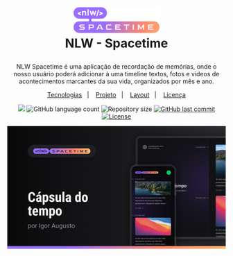 <h1 align="center">
<br>
  <a href="https://github.com/IgorAugust0/NLW-Spacetime"><img src="assets/logo.svg" alt="Markdownify" width="200"></a>
  <br>
  NLW - Spacetime
</h1>

<p align="center" style="margin-top: 2em;">
</p>

 <p align="center">
NLW Spacetime é uma aplicação de recordação de memórias, onde o nosso usuário poderá adicionar à uma timeline textos, fotos e vídeos de acontecimentos marcantes da sua vida, organizados por mês e ano.
</p>

<p align="center">
  <a href="#-tecnologias">Tecnologias</a>&nbsp;&nbsp;&nbsp;|&nbsp;&nbsp;&nbsp;
  <a href="#-projeto">Projeto</a>&nbsp;&nbsp;&nbsp;|&nbsp;&nbsp;&nbsp;
  <a href="#-layout">Layout</a>&nbsp;&nbsp;&nbsp;|&nbsp;&nbsp;&nbsp;
  <a href="#memo-licença">Licença</a>
</p>

<p align="center">
  <img src="https://img.shields.io/badge/made%20by-Igor%20Augusto-8348EE?style=flat-square">
  <img alt="GitHub language count" src="https://img.shields.io/github/languages/count/igoraugust0/ppi?color=8348EE&style=flat-square">
  <img alt="Repository size" src="https://img.shields.io/github/repo-size/igoraugust0/ppi?color=8348EE&style=flat-square">
  <a href="https://github.com/IgorAugust0/PPI/commits/main/">
    <img alt="GitHub last commit" src="https://img.shields.io/github/last-commit/igoraugust0/ppi?color=8348EE&style=flat-square">
  </a>
  <a href="https://opensource.org/licenses/MIT">
    <img alt="License" src="https://img.shields.io/badge/license-MIT-8348EE?style=flat-square">
  </a>
</p>

![cover](assets/cover.png)
